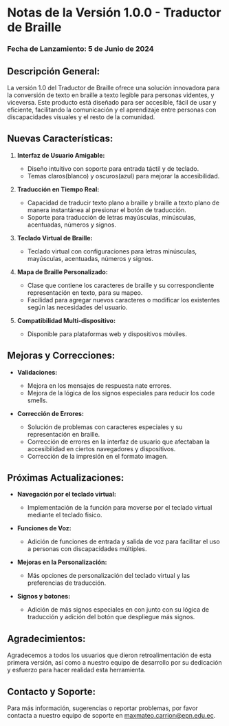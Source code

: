 # Notas de la Versión 1.0.0 - Traductor de Braille

### Fecha de Lanzamiento: 5 de Junio de 2024

## Descripción General:
La versión 1.0 del Traductor de Braille ofrece una solución innovadora para la conversión de texto en braille a texto legible para personas videntes, y viceversa. Este producto está diseñado para ser accesible, fácil de usar y eficiente, facilitando la comunicación y el aprendizaje entre personas con discapacidades visuales y el resto de la comunidad.

## Nuevas Características:
1. **Interfaz de Usuario Amigable:**
   - Diseño intuitivo con soporte para entrada táctil y de teclado.
   - Temas claros(blanco) y oscuros(azul) para mejorar la accesibilidad.

2. **Traducción en Tiempo Real:**
   - Capacidad de traducir texto plano a braille y braille a texto plano de manera instantánea al presionar el botón de traducción.
   - Soporte para traducción de letras mayúsculas, minúsculas, acentuadas, números y signos.

3. **Teclado Virtual de Braille:**
   - Teclado virtual con configuraciones para letras minúsculas, mayúsculas, acentuadas, números y signos.

4. **Mapa de Braille Personalizado:**
   - Clase que contiene los caracteres de braille y su correspondiente representación en texto, para su mapeo.
   - Facilidad para agregar nuevos caracteres o modificar los existentes según las necesidades del usuario.

5. **Compatibilidad Multi-dispositivo:**
   - Disponible para plataformas web y dispositivos móviles.

## Mejoras y Correcciones:
- **Validaciones:**
  - Mejora en los mensajes de respuesta nate errores.
  - Mejora de la lógica de los signos especiales para reducir los code smells.

- **Corrección de Errores:**
  - Solución de problemas con caracteres especiales y su representación en braille.
  - Corrección de errores en la interfaz de usuario que afectaban la accesibilidad en ciertos navegadores y dispositivos.
  - Corrección de la impresión en el formato imagen.

## Próximas Actualizaciones:
- **Navegación por el teclado virtual:**
  - Implementación de la función para moverse por el teclado virtual mediante el teclado fisico.
  
- **Funciones de Voz:**
  - Adición de funciones de entrada y salida de voz para facilitar el uso a personas con discapacidades múltiples.

- **Mejoras en la Personalización:**
  - Más opciones de personalización del teclado virtual y las preferencias de traducción.

- **Signos y botones:**
  - Adición de más signos especiales en con junto con su lógica de traducción y adición del botón que despliegue más signos.

## Agradecimientos:
Agradecemos a todos los usuarios que dieron retroalimentación de esta primera versión, así como a nuestro equipo de desarrollo por su dedicación y esfuerzo para hacer realidad esta herramienta.

## Contacto y Soporte:
Para más información, sugerencias o reportar problemas, por favor contacta a nuestro equipo de soporte en [maxmateo.carrion@epn.edu.ec](mailto:maxmateo.carrion@epn.edu.ec).
